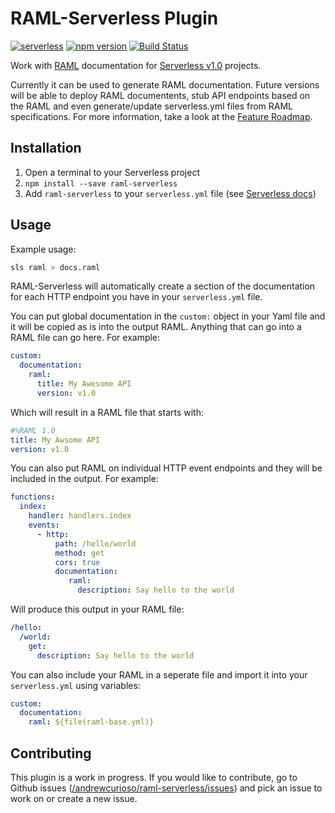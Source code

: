# RAML-Serverless Plugin

[![serverless](http://public.serverless.com/badges/v3.svg)](http://www.serverless.com)
[![npm version](https://badge.fury.io/js/raml-serverless.svg)](https://badge.fury.io/js/raml-serverless)
[![Build Status](https://travis-ci.org/andrewcurioso/raml-serverless.svg?branch=master)](https://travis-ci.org/andrewcurioso/raml-serverless)

Work with [RAML](http://raml.org/) documentation for [Serverless v1.0](https://serverless.com/) projects.

Currently it can be used to generate RAML documentation. Future versions will be able to deploy RAML documentents, stub API endpoints based on the RAML and even generate/update serverless.yml files from RAML specifications. For more information, take a look at the [Feature Roadmap](https://github.com/andrewcurioso/raml-serverless/milestones).

## Installation
1. Open a terminal to your Serverless project
2. `npm install --save raml-serverless`
3. Add `raml-serverless` to your `serverless.yml` file (see [Serverless docs](https://serverless.com/framework/docs/providers/aws/guide/plugins/#installing-plugins))

## Usage

Example usage:

```bash
sls raml > docs.raml
```

RAML-Serverless will automatically create a section of the documentation for each HTTP endpoint you have in your `serverless.yml` file.

You can put global documentation in the `custom:` object in your Yaml file and it will be copied as is into the output RAML. Anything that can go into a RAML file can go here. For example:

```yaml
custom:
  documentation:
    raml:
      title: My Awesome API
      version: v1.0
```

Which will result in a RAML file that starts with:

```yaml
#%RAML 1.0
title: My Awsome API
version: v1.0
```

You can also put RAML on individual HTTP event endpoints and they will be included in the output. For example:

```yaml
functions:
  index:
    handler: handlers.index
    events:
      - http:
          path: /hello/world
          method: get
          cors: true
          documentation:
             raml:
               description: Say hello to the world
```

Will produce this output in your RAML file:
```yaml
/hello:
  /world:
    get:
      description: Say hello to the world
```

You can also include your RAML in a seperate file and import it into your `serverless.yml` using variables:

```yaml
custom:
  documentation:
    raml: ${file(raml-base.yml)}
```

## Contributing

This plugin is a work in progress. If you would like to contribute, go to Github issues ([/andrewcurioso/raml-serverless/issues](https://github.com/andrewcurioso/raml-serverless/issues)) and pick an issue to work on or create a new issue.
